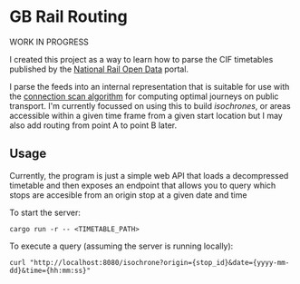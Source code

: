 # GB Rail Routing

WORK IN PROGRESS

I created this project as a way to learn how to parse the CIF timetables
published by the [National Rail Open Data](https://opendata.nationalrail.co.uk/)
portal.

I parse the feeds into an internal representation that is suitable for use with
the [connection scan algorithm](https://arxiv.org/abs/1703.05997) for computing
optimal journeys on public transport. I'm currently focussed on using this to
build _isochrones_, or areas accessible within a given time frame from a given
start location but I may also add routing from point A to point B later.

## Usage

Currently, the program is just a simple web API that loads a decompressed
timetable and then exposes an endpoint that allows you to query which stops are
accesible from an origin stop at a given date and time

To start the server:

```
cargo run -r -- <TIMETABLE_PATH>
```

To execute a query (assuming the server is running locally):

```
curl "http://localhost:8080/isochrone?origin={stop_id}&date={yyyy-mm-dd}&time={hh:mm:ss}"
```
